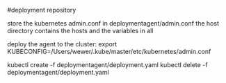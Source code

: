 #deployment repository

store the kubernetes admin.conf in deploymentagent/admin.conf
the host directory contains the hosts and the variables in all

deploy the agent to the cluster:
export KUBECONFIG=/Users/wewer/.kube/master/etc/kubernetes/admin.conf

kubectl create -f deploymentagent/deployment.yaml
kubectl delete -f deploymentagent/deployment.yaml